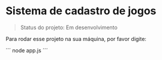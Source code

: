 # Sistema de cadastro de jogos

>Status do projeto: Em desenvolvimento

Para rodar esse projeto na sua máquina, por favor digite:

´´´
node app.js
´´´
